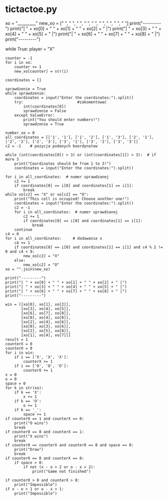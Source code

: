 # tictactoe.py
xo = "_________"
new_xo = [" ", " ", " ", " ", " ", " ", " ", " ", " "]
print("---------")
print("| " + xo[0] + " " + xo[1] + " " + xo[2] + " |")
print("| " + xo[3] + " " + xo[4] + " " + xo[5] + " |")
print("| " + xo[6] + " " + xo[7] + " " + xo[8] + " |")
print("---------")

while True:
    player = "X"

    counter = -1
    for i in xo:
        counter += 1
        new_xo[counter] = str(i)

    coordinates = []

    sprawdzenie = True
    while sprawdzenie:
        coordinates = input("Enter the coordinates:").split()
        try:                        #zakomentować
            int(coordinates[0])
            sprawdzenie = False
        except ValueError:
            print("You should enter numbers!")
            sprawdzenie = True

    number_xo = 0
    all_coordinates = [['1', '1'], ['1', '2'], ['1', '3'], ['2', '1'], ['2', '2'], ['2', '3'], ['3', '1'], ['3', '2'], ['3', '3']]
    c2 = -1    # pozycja podanych koordynatow

    while (int(coordinates[0]) > 3) or (int(coordinates[1]) > 3):  # if more 3
        print("Coordinates should be from 1 to 3!")
        coordinates = input("Enter the coordinates:").split()

    for i in all_coordinates:  # numer sprawdzanej
        c2 += 1
        if coordinates[0] == i[0] and coordinates[1] == i[1]:
            break
    while xo[c2] == "X" or xo[c2] == "O":
        print("This cell is occupied! Choose another one!")
        coordinates = input("Enter the coordinates:").split()
        c2 = -1
        for i in all_coordinates:  # numer sprawdzanej
            c2 += 1
            if coordinates[0] == i[0] and coordinates[1] == i[1]:
                break
        continue
    c4 = 0
    for i in all_coordinates:     # dodawanie x
        c4 += 1
        if coordinates[0] == i[0] and coordinates[1] == i[1] and c4 % 2 != 0 and c4 < 9:
            new_xo[c2] = "X"
        else:
            new_xo[c2] = "O"
    xo = "".join(new_xo)

    print("---------")
    print("| " + xo[0] + " " + xo[1] + " " + xo[2] + " |")
    print("| " + xo[3] + " " + xo[4] + " " + xo[5] + " |")
    print("| " + xo[6] + " " + xo[7] + " " + xo[8] + " |")
    print("---------")

    win = [[xo[0], xo[1], xo[2]],
           [xo[3], xo[4], xo[5]],
           [xo[6], xo[7], xo[8]],
           [xo[0], xo[4], xo[8]],
           [xo[2], xo[4], xo[6]],
           [xo[0], xo[3], xo[6]],
           [xo[2], xo[5], xo[8]],
           [xo[1], xo[4], xo[7]]]
    result = 1
    counterX = 0
    counterO = 0
    for i in win:
        if i == ['X', 'X', 'X']:
            counterX += 1
        if i == ['O', 'O', 'O']:
            counterO += 1
    x = 0
    o = 0
    space = 0
    for k in str(xo):
        if k == 'X':
            x += 1
        if k == 'O':
            o += 1
        if k == '_':
            space += 1
    if counterO == 1 and counterX == 0:
        print("O wins")
        break
    if counterO == 0 and counterX == 1:
        print("X wins")
        break
    if counterO == counterX and counterO == 0 and space == 0:
        print("Draw")
        break
    if counterO == 0 and counterX == 0:
        if space > 0:
            if not (x - o > 2 or o - x > 2):
                print("Game not finished")

    if counterO > 0 and counterX > 0:
        print("Impossible")
    if x - o > 1 or o - x > 1:
        print("Impossible")

